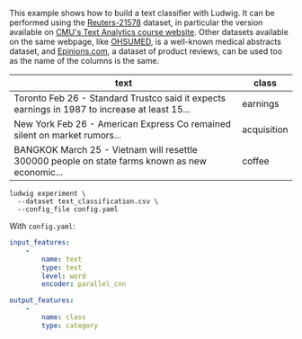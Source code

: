 This example shows how to build a text classifier with Ludwig.
It can be performed using the [Reuters-21578](http://boston.lti.cs.cmu.edu/classes/95-865-K/HW/HW2/reuters-allcats-6.zip) dataset, in particular the version available on [CMU's Text Analytics course website](http://boston.lti.cs.cmu.edu/classes/95-865-K/HW/HW2/).
Other datasets available on the same webpage, like [OHSUMED](http://boston.lti.cs.cmu.edu/classes/95-865-K/HW/HW2/ohsumed-allcats-6.zip), is a well-known medical abstracts dataset, and [Epinions.com](http://boston.lti.cs.cmu.edu/classes/95-865-K/HW/HW2/epinions.zip), a dataset of product reviews, can be used too as the name of the columns is the same.

| text                                                                                            | class       |
| ----------------------------------------------------------------------------------------------- | ----------- |
| Toronto  Feb 26 - Standard Trustco said it expects earnings in 1987 to increase at least 15...  | earnings    |
| New York  Feb 26 - American Express Co remained silent on market rumors...                      | acquisition |
| BANGKOK  March 25 - Vietnam will resettle 300000 people on state farms known as new economic... | coffee      |

```
ludwig experiment \
  --dataset text_classification.csv \
  --config_file config.yaml
```

With `config.yaml`:

```yaml
input_features:
    -
        name: text
        type: text
        level: word
        encoder: parallel_cnn

output_features:
    -
        name: class
        type: category
```